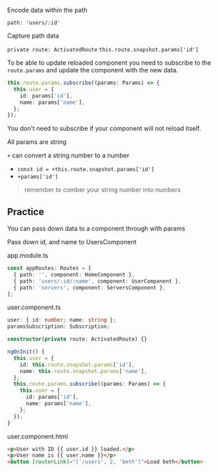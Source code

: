 Encode data within the path

`path: 'users/:id'`

Capture path data

`private route: ActivatedRoute`
`this.route.snapshot.params['id']`

To be able to update reloaded component you need to subscribe to the `route.params` and update the component with the new data.

```ts
this.route.params.subscribe((params: Params) => {
  this.user = {
    id: params['id'],
    name: params['name'],
  };
});
```

You don't need to subscribe if your component will not reload itself.

All params are string

`+` can convert a string number to a number 
- `const id = +this.route.snapshot.params['id']`
- `+params['id']`

> remember to comber your string number into numbers

## Practice

You can pass down data to a component through with params

Pass down id, and name to UsersComponent

app.module.ts

```ts
const appRoutes: Routes = [
  { path: '', component: HomeComponent },
  { path: 'users/:id/:name', component: UserComponent },
  { path: 'servers', component: ServersComponent },
];
```

user.component.ts

```ts
user: { id: number; name: string };
paramsSubscription: Subscription;

constructor(private route: ActivatedRoute) {}

ngOnInit() {
  this.user = {
    id: this.route.snapshot.params['id'],
    name: this.route.snapshot.params['name'],
  };
  this.route.params.subscribe((params: Params) => {
    this.user = {
      id: params['id'],
      name: params['name'],
    };
  });
}
```

user.component.html

```html
<p>User with ID {{ user.id }} loaded.</p>
<p>User name is {{ user.name }}</p>
<button [routerLink]="['/users', 2, 'beth']">Load beth</button>
```


